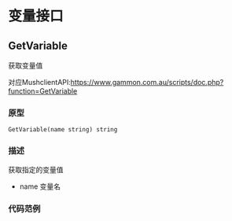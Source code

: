 # 变量接口

## GetVariable

获取变量值

对应MushclientAPI:https://www.gammon.com.au/scripts/doc.php?function=GetVariable

### 原型
```
GetVariable(name string) string
```

### 描述

获取指定的变量值

* name 变量名

### 代码范例